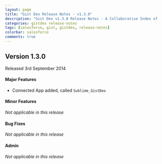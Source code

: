 ```yaml
---
layout: page
title: "Gist Dex Release Notes - v1.3.0"
description: "Gist Dex v1.3.0 Release Notes - A Collaborative Index of Gists for users within an organization"
categories: gistdex release-notes
tags: [salesforce, gist, gistdex, release-notes]
colorbar: salesforce
comments: true
---
```


Version 1.3.0
-------------
Released 3rd September 2014

#### Major Features
 -  Connected App added, called `Sublime_GistDex`

#### Minor Features
_Not applicable in this release_

#### Bug Fixes
_Not applicable in this release_

#### Admin
_Not applicable in this release_
